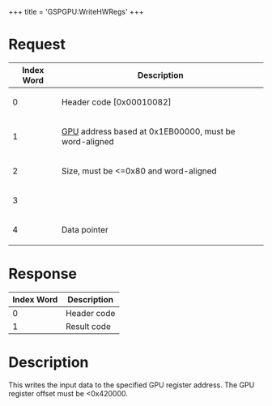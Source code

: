 +++
title = 'GSPGPU:WriteHWRegs'
+++

# Request

<table>
<thead>
<tr class="header">
<th>Index Word</th>
<th>Description</th>
</tr>
</thead>
<tbody>
<tr class="odd">
<td><p>0</p></td>
<td><p>Header code [0x00010082]</p></td>
</tr>
<tr class="even">
<td><p>1</p></td>
<td><p><a href="/categories/GPU" title="wikilink">GPU</a> address based at
0x1EB00000, must be word-aligned</p></td>
</tr>
<tr class="odd">
<td><p>2</p></td>
<td><p>Size, must be &lt;=0x80 and word-aligned</p></td>
</tr>
<tr class="even">
<td><p>3</p></td>
<td></td>
</tr>
<tr class="odd">
<td><p>4</p></td>
<td><p>Data pointer</p></td>
</tr>
</tbody>
</table>

# Response

| Index Word | Description |
|------------|-------------|
| 0          | Header code |
| 1          | Result code |

# Description

This writes the input data to the specified GPU register address. The
GPU register offset must be \<0x420000.

